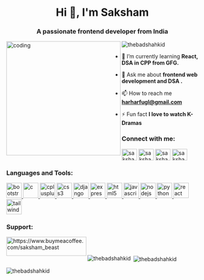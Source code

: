 <h1 align="center">Hi 👋, I'm Saksham</h1>
<h3 align="center">A passionate frontend developer from India</h3>
<img src="https://i.gifer.com/81RA.gif"  width="300" alt="coding" align="left">
<p align="left"> <img src="https://komarev.com/ghpvc/?username=thebadshahkid&label=Profile%20views&color=0e75b6&style=flat" alt="thebadshahkid" /> </p>

- 🌱 I’m currently learning **React, DSA in CPP from GFG.**

- 💬 Ask me about **frontend web development and DSA .**

- 📫 How to reach me **harharfugl@gmail.com**

- ⚡ Fun fact **I love to watch K-Dramas**

<h3 align="left">Connect with me:</h3>
<p align="left">
<a href="https://www.linkedin.com/in/saksham-saksham-500298257/" target="blank"><img align="center" src="https://img.freepik.com/premium-vector/square-linkedin-logo-isolated-white-background_469489-892.jpg" alt="saksham saksham" height="30" width="40" /></a>
<a href="https://instagram.com/saksham_nir" target="blank"><img align="center" src="https://img.freepik.com/free-vector/instagram-icon_1057-2227.jpg?w=740&t=st=1703148264~exp=1703148864~hmac=55ffb71ee58bf375d7b853ef465d2e45927956ebbc9d4850b3c4c6c6a02e67e4" alt="saksham_nir" height="30" width="40" /></a>
<a href="https://www.leetcode.com/saksham_raj_jn" target="blank"><img align="center" src="https://pbs.twimg.com/profile_images/910592237695676416/7xInX10u_400x400.jpg" alt="saksham_raj_jn" height="30" width="40" /></a>
<a href="https://auth.geeksforgeeks.org/user/saksham_beast" target="blank"><img align="center" src="https://media.geeksforgeeks.org/wp-content/uploads/20210511160813/g4g.jpg" alt="saksham_beast" height="30" width="40" /></a>
</p>

<h3 align="left">Languages and Tools:</h3>
<p align="left"> <a href="https://getbootstrap.com" target="_blank" rel="noreferrer"> <img src="https://encrypted-tbn0.gstatic.com/images?q=tbn:ANd9GcRxtVhvHfKrup5OPqVlX_DSQM4o6kzEKSY8pqFAs2t6yA&s" alt="bootstrap" width="40" height="40"/> </a> <a href="https://www.cprogramming.com/" target="_blank" rel="noreferrer"> <img src="https://upload.wikimedia.org/wikipedia/commons/thumb/1/18/C_Programming_Language.svg/695px-C_Programming_Language.svg.png" alt="c" width="40" height="40"/> </a> <a href="https://www.w3schools.com/cpp/" target="_blank" rel="noreferrer"> <img src="https://encrypted-tbn0.gstatic.com/images?q=tbn:ANd9GcTIz4WDbt61D1GNVq72jnQj653gAOlIfx_v1bhGQBTliA&s" alt="cplusplus" width="40" height="40"/> </a> <a href="https://www.w3schools.com/css/" target="_blank" rel="noreferrer"> <img src="https://upload.wikimedia.org/wikipedia/commons/thumb/d/d5/CSS3_logo_and_wordmark.svg/1200px-CSS3_logo_and_wordmark.svg.png" alt="css3" width="40" height="40"/> </a> <a href="https://www.djangoproject.com/" target="_blank" rel="noreferrer"> <img src="https://encrypted-tbn0.gstatic.com/images?q=tbn:ANd9GcTfk2RtFKtTC0JRWn76bunGUFM9egjcxW5p8swNtQMrCw&s" alt="django" width="40" height="40"/> </a> <a href="https://expressjs.com" target="_blank" rel="noreferrer"> <img src="https://encrypted-tbn0.gstatic.com/images?q=tbn:ANd9GcS8DMhTYXgSCAOLmU5mxwPC6i7muH2g5i16p3Cc6aCfVw&s" alt="express" width="40" height="40"/> </a> <a href="https://www.w3.org/html/" target="_blank" rel="noreferrer"> <img src="https://w7.pngwing.com/pngs/201/90/png-transparent-logo-html-html5.png" alt="html5" width="40" height="40"/> </a> <a href="https://developer.mozilla.org/en-US/docs/Web/JavaScript" target="_blank" rel="noreferrer"> <img src="https://upload.wikimedia.org/wikipedia/commons/6/6a/JavaScript-logo.png" alt="javascript" width="40" height="40"/> </a> <a href="https://nodejs.org" target="_blank" rel="noreferrer"> <img src="https://encrypted-tbn0.gstatic.com/images?q=tbn:ANd9GcQQECETdxZkJVUx0zK_vUWcwum8fjlxh72-FkA78ZRILA&s" alt="nodejs" width="40" height="40"/> </a> <a href="https://www.python.org" target="_blank" rel="noreferrer"> <img src="https://encrypted-tbn0.gstatic.com/images?q=tbn:ANd9GcR51Iui-X4KX0ZA7xF3ALS5YJLfiQrPZAxpvBpovK70xQ&s" alt="python" width="40" height="40"/> </a> <a href="https://reactjs.org/" target="_blank" rel="noreferrer"> <img src="https://encrypted-tbn0.gstatic.com/images?q=tbn:ANd9GcSPz5mjqHOnb0-AGSahs1RPIdCiZJN519SzrWIMib_66Q&s" alt="react" width="40" height="40"/> </a> <a href="https://tailwindcss.com/" target="_blank" rel="noreferrer"> <img src="https://logowik.com/content/uploads/images/tailwind-css3232.logowik.com.webp" alt="tailwind" width="40" height="40"/> </a> </p>

<h3 align="left">Support:</h3>
<p><a href="https://www.buymeacoffee.com/saksham_beast"> <img align="left" src="https://cdn.buymeacoffee.com/buttons/v2/default-yellow.png" height="50" width="210" alt="https://www.buymeacoffee.com/saksham_beast" /></a></p><br><br>

<p><img align="left" src="https://github-readme-stats.vercel.app/api/top-langs?username=thebadshahkid&show_icons=true&locale=en&layout=compact" alt="thebadshahkid" /></p>

<p>&nbsp;<img align="center" src="https://github-readme-stats.vercel.app/api?username=thebadshahkid&show_icons=true&locale=en" alt="thebadshahkid" /></p>

<p><img align="center" src="https://github-readme-streak-stats.herokuapp.com/?user=thebadshahkid&" alt="thebadshahkid" /></p>
